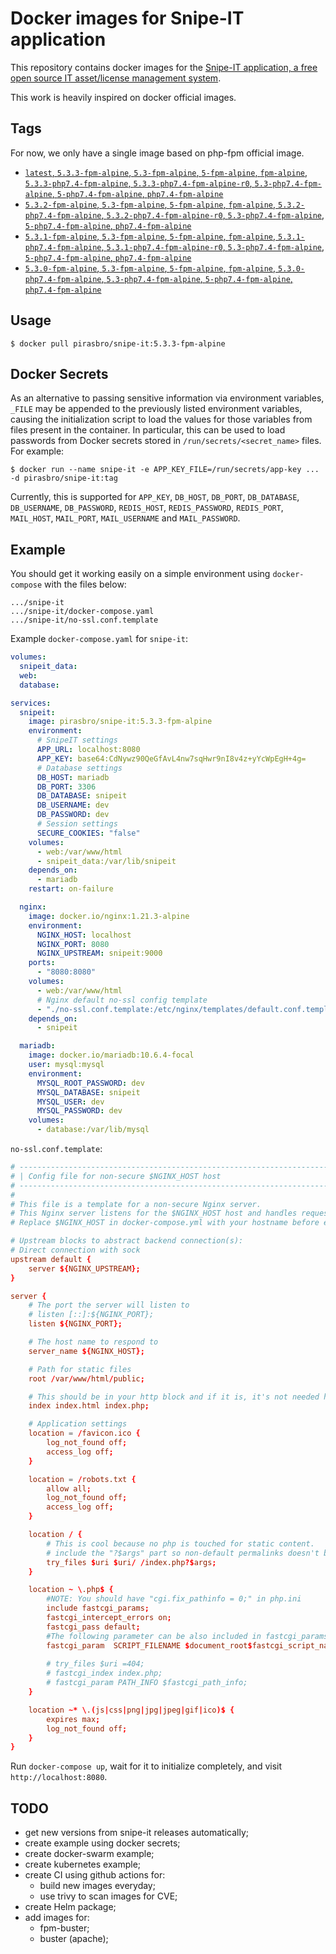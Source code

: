 # Docker images for Snipe-IT application

This repository contains docker images for the [Snipe-IT application, a free open source IT asset/license management system](https://github.com/snipe/snipe-it).

This work is heavily inspired on docker official images.

## Tags

For now, we only have a single image based on php-fpm official image.

- [`latest`, `5.3.3-fpm-alpine`, `5.3-fpm-alpine`, `5-fpm-alpine`, `fpm-alpine`, `5.3.3-php7.4-fpm-alpine`, `5.3.3-php7.4-fpm-alpine-r0`, `5.3-php7.4-fpm-alpine`, `5-php7.4-fpm-alpine`, `php7.4-fpm-alpine`](https://github.com/Mateus-Romera/docker-snipe-it/blob/main/php7.4/fpm-alpine/Dockerfile)
- [`5.3.2-fpm-alpine`, `5.3-fpm-alpine`, `5-fpm-alpine`, `fpm-alpine`, `5.3.2-php7.4-fpm-alpine`, `5.3.2-php7.4-fpm-alpine-r0`, `5.3-php7.4-fpm-alpine`, `5-php7.4-fpm-alpine`, `php7.4-fpm-alpine`](https://github.com/Mateus-Romera/docker-snipe-it/blob/main/php7.4/fpm-alpine/Dockerfile)
- [`5.3.1-fpm-alpine`, `5.3-fpm-alpine`, `5-fpm-alpine`, `fpm-alpine`, `5.3.1-php7.4-fpm-alpine`, `5.3.1-php7.4-fpm-alpine-r0`, `5.3-php7.4-fpm-alpine`, `5-php7.4-fpm-alpine`, `php7.4-fpm-alpine`](https://github.com/Mateus-Romera/docker-snipe-it/blob/main/php7.4/fpm-alpine/Dockerfile)
- [`5.3.0-fpm-alpine`, `5.3-fpm-alpine`, `5-fpm-alpine`, `fpm-alpine`, `5.3.0-php7.4-fpm-alpine`, `5.3-php7.4-fpm-alpine`, `5-php7.4-fpm-alpine`, `php7.4-fpm-alpine`](https://github.com/Mateus-Romera/docker-snipe-it/blob/main/php7.4/fpm-alpine/Dockerfile)

## Usage

```
$ docker pull pirasbro/snipe-it:5.3.3-fpm-alpine
```

## Docker Secrets

As an alternative to passing sensitive information via environment variables, `_FILE` may be appended to the previously listed environment variables, causing the initialization script to load the values for those variables from files present in the container. In particular, this can be used to load passwords from Docker secrets stored in `/run/secrets/<secret_name>` files. For example:

```console
$ docker run --name snipe-it -e APP_KEY_FILE=/run/secrets/app-key ... -d pirasbro/snipe-it:tag
```

Currently, this is supported for `APP_KEY`, `DB_HOST`, `DB_PORT`, `DB_DATABASE`, `DB_USERNAME`, `DB_PASSWORD`, `REDIS_HOST`, `REDIS_PASSWORD`, `REDIS_PORT`, `MAIL_HOST`, `MAIL_PORT`, `MAIL_USERNAME` and `MAIL_PASSWORD`.

## Example

You should get it working easily on a simple environment using `docker-compose` with the files below:

```
.../snipe-it
.../snipe-it/docker-compose.yaml
.../snipe-it/no-ssl.conf.template
```

Example `docker-compose.yaml` for `snipe-it`:

```yaml
volumes:
  snipeit_data:
  web:
  database:

services:
  snipeit:
    image: pirasbro/snipe-it:5.3.3-fpm-alpine
    environment:
      # SnipeIT settings
      APP_URL: localhost:8080
      APP_KEY: base64:CdNywz90QeGfAvL4nw7sqHwr9nI8v4z+yYcWpEgH+4g=
      # Database settings
      DB_HOST: mariadb
      DB_PORT: 3306
      DB_DATABASE: snipeit
      DB_USERNAME: dev
      DB_PASSWORD: dev
      # Session settings
      SECURE_COOKIES: "false"
    volumes:
      - web:/var/www/html
      - snipeit_data:/var/lib/snipeit
    depends_on:
      - mariadb
    restart: on-failure

  nginx:
    image: docker.io/nginx:1.21.3-alpine
    environment:
      NGINX_HOST: localhost
      NGINX_PORT: 8080
      NGINX_UPSTREAM: snipeit:9000
    ports:
      - "8080:8080"
    volumes:
      - web:/var/www/html
      # Nginx default no-ssl config template
      - "./no-ssl.conf.template:/etc/nginx/templates/default.conf.template:ro"
    depends_on:
      - snipeit

  mariadb:
    image: docker.io/mariadb:10.6.4-focal
    user: mysql:mysql
    environment:
      MYSQL_ROOT_PASSWORD: dev
      MYSQL_DATABASE: snipeit
      MYSQL_USER: dev
      MYSQL_PASSWORD: dev
    volumes:
      - database:/var/lib/mysql
```

`no-ssl.conf.template`:

```conf
# ----------------------------------------------------------------------
# | Config file for non-secure $NGINX_HOST host                        |
# ----------------------------------------------------------------------
#
# This file is a template for a non-secure Nginx server.
# This Nginx server listens for the $NGINX_HOST host and handles requests.
# Replace $NGINX_HOST in docker-compose.yml with your hostname before enabling.

# Upstream blocks to abstract backend connection(s):
# Direct connection with sock
upstream default {
    server ${NGINX_UPSTREAM};
}

server {
    # The port the server will listen to
    # listen [::]:${NGINX_PORT};
    listen ${NGINX_PORT};

    # The host name to respond to
    server_name ${NGINX_HOST};

    # Path for static files
    root /var/www/html/public;

    # This should be in your http block and if it is, it's not needed here
    index index.html index.php;

    # Application settings
    location = /favicon.ico {
        log_not_found off;
        access_log off;
    }

    location = /robots.txt {
        allow all;
        log_not_found off;
        access_log off;
    }

    location / {
        # This is cool because no php is touched for static content.
        # include the "?$args" part so non-default permalinks doesn't break when using query string
        try_files $uri $uri/ /index.php?$args;
    }

    location ~ \.php$ {
        #NOTE: You should have "cgi.fix_pathinfo = 0;" in php.ini
        include fastcgi_params;
        fastcgi_intercept_errors on;
        fastcgi_pass default;
        #The following parameter can be also included in fastcgi_params file
        fastcgi_param  SCRIPT_FILENAME $document_root$fastcgi_script_name;
        
        # try_files $uri =404;
        # fastcgi_index index.php;
        # fastcgi_param PATH_INFO $fastcgi_path_info;
    }

    location ~* \.(js|css|png|jpg|jpeg|gif|ico)$ {
        expires max;
        log_not_found off;
    }
}
```

Run `docker-compose up`, wait for it to initialize completely, and visit `http://localhost:8080`.

## TODO

- get new versions from snipe-it releases automatically;
- create example using docker secrets;
- create docker-swarm example;
- create kubernetes example;
- create CI using github actions for:
    - build new images everyday;
    - use trivy to scan images for CVE;
- create Helm package;
- add images for:
    - fpm-buster;
    - buster (apache);